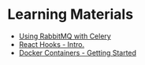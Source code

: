 # Learning Materials

- [Using RabbitMQ with Celery](https://docs.celeryproject.org/en/stable/getting-started/backends-and-brokers/rabbitmq.html#broker-rabbitmq)
- [React Hooks - Intro.](https://reactjs.org/docs/hooks-intro.html)
- [Docker Containers - Getting Started](https://docs.docker.com/get-started/)

